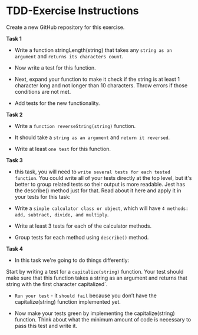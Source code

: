 # TDD-Exercise Instructions
Create a new GitHub repository for this exercise.

**Task 1**

- Write a function stringLength(string) that takes any `string as an argument` and `returns its characters count`.

- Now write a test for this function.

- Next, expand your function to make it check if the string is at least 1 character long and not longer than 10 characters. Throw errors if those conditions are not met.

- Add tests for the new functionality.

**Task 2**


- Write a `function reverseString(string)` function. 

- It should take a `string as an argument` and `return it reversed`.

- Write at least `one test` for this function.


**Task 3**


-  this task, you will need to `write several tests for each tested function`. You could write all of your tests directly at the top level, but it's better to group related tests so their output is more readable. Jest has the describe() method just for that. Read about it here and apply it in your tests for this task:

- Write a `simple calculator class or object`, which will have `4 methods: add, subtract, divide, and multiply`.

- Write at least 3 tests for each of the calculator methods.

- Group tests for each method using `describe()` method.


**Task 4**
- In this task we're going to do things differently:

Start by writing a test for a `capitalize(string)` function. Your test should make sure that this function takes a string as an argument and returns that string with the first character capitalized`.

- `Run your test` - it `should fail` because you don’t have the capitalize(string) function implemented yet.

- Now make your tests green by implementing the capitalize(string) function. Think about what the minimum amount of code is necessary to pass this test and write it.